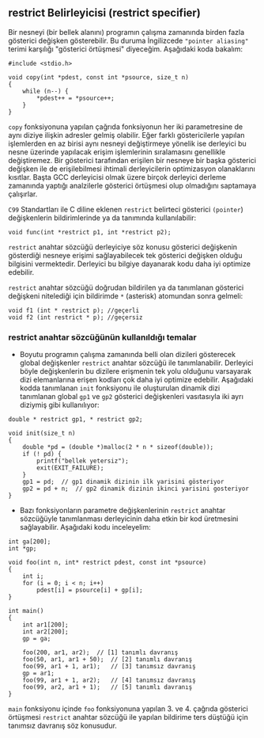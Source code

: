 ## restrict Belirleyicisi (restrict specifier)

Bir nesneyi (bir bellek alanını) programın çalışma zamanında birden fazla gösterici değişken gösterebilir. Bu duruma İngilizcede `"pointer aliasing"` terimi karşılığı "gösterici örtüşmesi" diyeceğim.  Aşağıdaki koda bakalım:

```
#include <stdio.h>

void copy(int *pdest, const int *psource, size_t n)
{
	while (n--) {
		*pdest++ = *psource++;
	}
}
```

`copy` fonksiyonuna yapılan çağrıda fonksiyonun her iki parametresine de aynı diziye ilişkin adresler gelmiş olabilir. Eğer farklı göstericilerle yapılan işlemlerden en az birisi aynı nesneyi değiştirmeye yönelik ise derleyici bu nesne üzerinde yapılacak erişim işlemlerinin sıralamasını genellikle değiştiremez. Bir gösterici tarafından erişilen bir nesneye bir başka gösterici değişken ile de erişilebilmesi ihtimali derleyicilerin optimizasyon olanaklarını kısıtlar. Başta GCC derleyicisi olmak üzere birçok derleyici derleme zamanında yaptığı analzilerle gösterici örtüşmesi olup olmadığını saptamaya çalışırlar.

`C99` Standartları ile C diline eklenen `restrict` belirteci gösterici `(pointer`) değişkenlerin bildirimlerinde ya da tanımında kullanılabilir:

```   
void func(int *restrict p1, int *restrict p2);

```

`restrict` anahtar sözcüğü derleyiciye söz konusu gösterici değişkenin gösterdiği nesneye erişimi sağlayabilecek tek gösterici değişken olduğu bilgisini vermektedir. Derleyici bu bilgiye dayanarak kodu daha iyi optimize edebilir.

`restrict` anahtar sözcüğü doğrudan bildirilen ya da tanımlanan gösterici değişkeni nitelediği için bildirimde `*` (asterisk) atomundan sonra gelmeli:
```
void f1 (int * restrict p); //geçerli
void f2 (int restrict * p); //geçersiz
```

### restrict anahtar sözcüğünün kullanıldığı temalar

+ Boyutu programın çalışma zamanında belli olan dizileri gösterecek global değişkenler `restrict` anahtar sözcüğü ile tanımlanabilir. Derleyici böyle değişkenlerin bu dizilere erişmenin tek yolu olduğunu varsayarak dizi elemanlarına erişen kodları çok daha iyi optimize edebilir. Aşağıdaki kodda tanımlanan `init` fonksiyonu ile oluşturulan dinamik dizi tanımlanan global `gp1` ve `gp2` gösterici değişkenleri vasıtasıyla iki ayrı diziymiş gibi kullanılıyor:

```
double * restrict gp1, * restrict gp2;

void init(size_t n)
{
	double *pd = (double *)malloc(2 * n * sizeof(double));
	if (! pd) {
		printf("bellek yetersiz");
		exit(EXIT_FAILURE);
	}
	gp1 = pd;  // gp1 dinamik dizinin ilk yarisini gösteriyor
	gp2 = pd + n;  // gp2 dinamik dizinin ikinci yarisini gosteriyor
}
```

+ Bazı fonksiyonların parametre değişkenlerinin `restrict` anahtar sözcüğüyle tanımlanması derleyicinin daha etkin bir kod üretmesini sağlayabilir. Aşağıdaki kodu inceleyelim:

```
int ga[200];
int *gp;

void foo(int n, int* restrict pdest, const int *psource)
{
	int i;
	for (i = 0; i < n; i++)
		pdest[i] = psource[i] + gp[i];
}

int main()
{
	int ar1[200];
	int ar2[200];
	gp = ga; 
	
	foo(200, ar1, ar2);	 // [1] tanımlı davranış
	foo(50, ar1, ar1 + 50);	 // [2] tanımlı davranış
	foo(99, ar1 + 1, ar1);   // [3] tanımsız davranış
	gp = ar1; 
	foo(99, ar1 + 1, ar2);	 // [4] tanımsız davranış
	foo(99, ar2, ar1 + 1);	 // [5] tanımlı davranış
}
```

`main` fonksiyonu içinde `foo` fonksiyonuna yapılan 3. ve 4. çağrıda gösterici örtüşmesi `restrict` anahtar sözcüğü ile yapılan bildirime ters düştüğü için tanımsız davranış söz konusudur.
